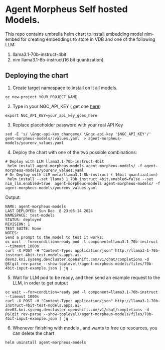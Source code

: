 # Agent Morpheus Self hosted Models.

This repo contains umbrella helm chart to install embedding model nim-embed for creating embeddings to store in VDB and one of the
following LLM:

1. llama3.1-70b-instruct-4bit
2. nim llama3.1-8b-instruct(16 bit quantization).

## Deploying the chart
1. Create target namespace to install on it all models.
```shell
oc new-project YOUR_PROJECT_NAME
```
2. Type in your NGC_API_KEY ( get one [here](https://docs.nvidia.com/ngc/gpu-cloud/ngc-user-guide/index.html#generating-api-key))
```shell
export NGC_API_KEY=your_api_key_goes_here
```

3. Replace placeholder password with your real API Key
```shell
sed -E 's/ \&ngc-api-key changeme/ \&ngc-api-key '$NGC_API_KEY'/' gent-morpheus-models/:values.yaml  > agent-morpheus-models/yourenv_values.yaml
```

4. Deploy the chart with one of the two possible combinations:
```shell
# Deploy with LLM llama3.1-70b-instruct-4bit
 helm install agent-morpheus-models agent-morpheus-models/ -f agent-morpheus-models/yourenv_values.yaml
# Or Deploy with LLM meta/llama3.1-8b-instruct ( 16bit quantization)
 helm install --set llama3_1_70b_instruct_4bit.enabled=false --set nim_llm.enabled=true  agent-morpheus-models agent-morpheus-models/ -f agent-morpheus-models/yourenv_values.yaml
```
Output:
```shell
NAME: agent-morpheus-models
LAST DEPLOYED: Sun Dec  8 23:05:14 2024
NAMESPACE: test-models
STATUS: deployed
REVISION: 1
TEST SUITE: None
NOTES:
Send a prompt to the model to test it works:
oc wait --for=condition=ready pod -l component=llama3.1-70b-instruct  --timeout 1000s
curl -X POST -H "Content-Type: application/json" http://llama3-1-70b-instruct-4bit-test-models.apps.ai-dev03.kni.syseng.devcluster.openshift.com/v1/chat/completions -d @$(git rev-parse --show-toplevel)/agent-morpheus-models/files/70b-4bit-input-example.json | jq .
```

5. Wait for LLM pod to be ready, and then send an example request to the LLM, in order to get output
```shell
oc wait --for=condition=ready pod -l component=llama3.1-70b-instruct  --timeout 1000s
curl -X POST -H "Content-Type: application/json" http://llama3-1-70b-instruct-4bit-test-models.apps.ai-dev03.kni.syseng.devcluster.openshift.com/v1/chat/completions -d @$(git rev-parse --show-toplevel)/agent-morpheus-models/files/70b-4bit-input-example.json | jq .
```

6. Whenever finishing with models , and wants to free up resources,  you can delete the chart
```shell
helm uninstall agent-morpheus-models
```
